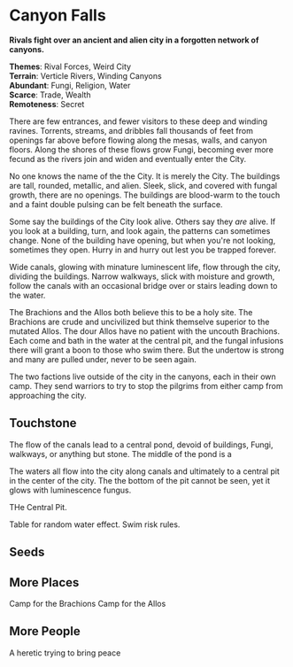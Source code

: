 Canyon Falls
============

**Rivals fight over an ancient and alien city in a forgotten network of canyons.**

**Themes**: Rival Forces, Weird City  
**Terrain**: Verticle Rivers, Winding Canyons  
**Abundant**: Fungi, Religion, Water  
**Scarce**: Trade, Wealth  
**Remoteness**: Secret  

There are few entrances, and fewer visitors to these deep and winding ravines. Torrents, streams, and dribbles fall thousands of feet from openings far above before flowing along the mesas, walls, and canyon floors. Along the shores of these flows grow Fungi, becoming ever more fecund as the rivers join and widen and eventually enter the City.

No one knows the name of the the City. It is merely the City. The buildings are tall, rounded, metallic, and alien. Sleek, slick, and covered with fungal growth, there are no openings. The buildings are blood-warm to the touch and a faint double pulsing can be felt beneath the surface.

Some say the buildings of the City look alive. Others say they *are* alive. If you look at a building, turn, and look again, the patterns can sometimes change. None of the building have opening, but when you're not looking, sometimes they open. Hurry in and hurry out lest you be trapped forever.

Wide canals, glowing with minature luminescent life, flow through the city, dividing the buildings. Narrow walkways, slick with moisture and growth, follow the canals with an occasional bridge over or stairs leading down to the water.



The Brachions and the Allos both believe this to be a holy site. The Brachions are crude and uncivilized but think themselve superior to the mutated Allos. The dour Allos have no patient with the uncouth Brachions. Each come and bath in the water at the central pit, and the fungal infusions there will grant a boon to those who swim there. But the undertow is strong and many are pulled under, never to be seen again.

The two factions live outside of the city in the canyons, each in their own camp. They send warriors to try to stop the pilgrims from either camp from approaching the city.



## Touchstone


The flow of the canals lead to a central pond, devoid of buildings, Fungi, walkways, or anything but stone. The middle of the pond is a 

The waters all flow into the city along canals and ultimately to a central pit in the center of the city. The the bottom of the pit cannot be seen, yet it glows with luminescence fungus.

THe Central Pit. 

Table for random water effect. Swim risk rules.

## Seeds

## More Places

Camp for the Brachions
Camp for the Allos

## More People

A heretic trying to bring peace
